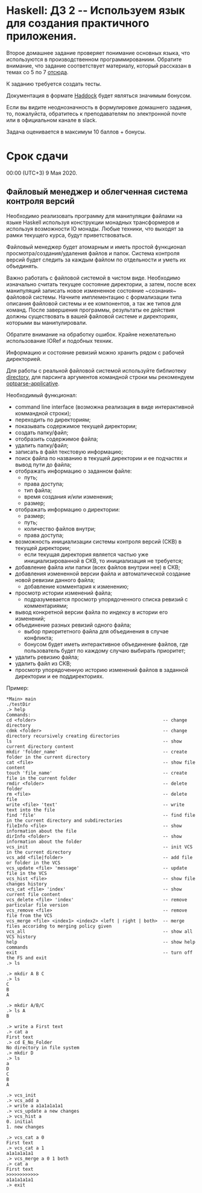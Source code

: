 # Haskell: ДЗ 2 -- Используем язык для создания практичного приложения.

Второе домашнее задание проверяет понимание основных языка, что используются в
производственном программированиии. Обратите внимание, что задание соответствует
материалу, который рассказан в темах со 5 по 7
[отсюда](https://github.com/jagajaga/FP-Course-ITMO).

К заданию требуется создать тесты.

Документация в формате [Haddock](https://www.haskell.org/haddock/) будет
являться значимым бонусом.

Если вы видите неоднозначность в формулировке домашнего задания, то, пожалуйста,
обратитесь к преподавателям по электронной почте или в официальном канале в
slack.

Задача оценивается в максимум 10 баллов + бонусы.

# Срок сдачи

00:00 (UTC+3) 9 Мая 2020.

## Файловый менеджер и облегченная система контроля версий

Необходимо реализовать программу для манипуляции файлами на языке Haskell
используя конструкции монадных трансформеров и используя возможности IO монады.
Любые техники, что выходят за рамки текущего курса, будут приветствоваться.

Файловый менеджер будет атомарным и иметь простой функционал
просмотра/создания/удаления файлов и папок. Система контроля версий будет
следить за каждым файлом по отдельности и уметь их объединять.

Важно работать с файловой системой в чистом виде. Необходимо изначально считать
текущее состояние директории, а затем, после всех манипуляций записать новое
измененное состояние ~сознания~ файловой системы. Начните имплементацию с
формализации типа описания файловой системы и ее компонентов, а так же типов
для команд. После завершения программы, результаты ее действия должны
существовать в вашей файловой системе и директориях, которыми вы манипулировали.

Обратите внимание на обработку ошибок. Крайне нежелательно использование IORef и
подобных техник.

Информацию и состояние ревизий можно хранить рядом с рабочей директорией.

Для работы с реальной файловой системой используйте библиотеку
[directory](https://hackage.haskell.org/package/directory-1.3.6.1),
для парсинга аргументов командной строки мы рекомендуем
[optparse-applicative](https://hackage.haskell.org/package/optparse-applicative).

Необходимый функционал:

* command line interface (возможна реализация в виде интерактивной коммандной строки);
* переходить по директориям;
* показывать содержимое текущей директории;
* создать папку/файл;
* отобразить содержимое файла;
* удалить папку/файл;
* записать в файл текстовую информацию;
* поиск файла по названию  в текущей директории и ее подчастях и вывод пути до файла;
* отображать информацию о заданном файле:
    * путь;
    * права доступа;
    * тип файла;
    * время создания и/или изменения;
    * размер;    
* отображать информацию о директории:
    * размер;
    * путь;
    * количество файлов внутри;
    * права доступа;
* возможность инициализации системы контроля версий (СКВ) в текущей директории;
    * если текущая директория является частью уже инициализированной в СКВ, то
    инициализация не требуется;
* добавление файла или папки (всех файлов внутрии нее) в СКВ;
* добавления измененной версии файла и автоматической создание новой ревизии
данного файла;
    * добавление комментария к изменению;
* просмотр истории изменений файла;
    * подразумевается просмотр упорядоченного списка ревизий с комментариями;
* вывод конкретной версии файла по индексу в истории его изменений;
* объединение разных ревизий одного файла;
    * выбор приоритетного файла для объединения в случае конфликта;
    * бонусом будет иметь интерактивное объединение файлов, где пользователь
    будет по каждому случаю выбирать приоритет;
* удалить ревизию файла;
* удалить файл из СКВ;
* просмотр упорядоченную историю изменений файлов в заданной директории и ее
поддиректориях.

Пример:

```
*Main> main
./testDir
.> help
Commands:
cd <folder>                                               -- change directory
cdmk <folder>                                             -- change directory recursively creating directories
ls                                                        -- show current directory content
mkdir 'folder_name'                                       -- create folder in the current directory
cat <file>                                                -- show file content
touch 'file_name'                                         -- create file in the current folder
rmdir <folder>                                            -- delete folder
rm <file>                                                 -- delete file
write <file> 'text'                                       -- write text into the file
find 'file'                                               -- find file in the current directory and subdirectories
fileInfo <file>                                           -- show information about the file
dirInfo <folder>                                          -- show information about the folder
vcs_init                                                  -- init VCS in the current directory
vcs_add <file|folder>                                     -- add file or folder in the VCS
vcs_update <file> 'message'                               -- update file in the VCS
vcs_hist <file>                                           -- show file changes history
vcs_cat <file> 'index'                                    -- show current file content
vcs_delete <file> 'index'                                 -- remove particular file version
vcs_remove <file>                                         -- remove file from the VCS
vcs_merge <file> <index1> <index2> <left | right | both>  -- merge files accoridng to merging policy given
vcs_all                                                   -- show all VCS history
help                                                      -- show help commands
exit                                                      -- turn off the FS and exit 
.> ls

.> mkdir A B C
.> ls
C
B
A

.> mkdir A/B/C
.> ls A
B

.> write a First text
.> cat a
First text
.> cd E_No_Folder
No directory in file system
.> mkdir D
.> ls
a
D
C
B
A

.> vcs_init
.> vcs_add a
.> write a a1a1a1a1a1
.> vcs_update a new changes
.> vcs_hist a
0. initial
1. new changes

.> vcs_cat a 0
First text
.> vcs_cat a 1
a1a1a1a1a1
.> vcs_merge a 0 1 both
.> cat a
First text
>>>>>>>>>>>>
a1a1a1a1a1
.> exit
```